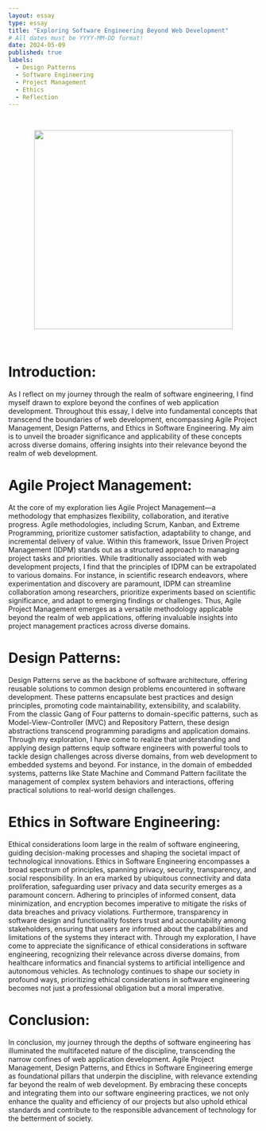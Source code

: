 ```yaml
---
layout: essay
type: essay
title: "Exploring Software Engineering Beyond Web Development"
# All dates must be YYYY-MM-DD format!
date: 2024-05-09
published: true
labels:
  - Design Patterns
  - Software Engineering
  - Project Management
  - Ethics
  - Reflection
---
```

<div align="center">
<img src='https://24.media.tumblr.com/b4ded5e98873eb77da17b062408925bb/tumblr_msu0miicUw1s3wjuno1_500.gif' width='400' HSPACE='30' VSPACE='30'> 
</div>

# Introduction:
As I reflect on my journey through the realm of software engineering, I find myself drawn to explore beyond the confines of web application development. Throughout this essay, I delve into fundamental concepts that transcend the boundaries of web development, encompassing Agile Project Management, Design Patterns, and Ethics in Software Engineering. My aim is to unveil the broader significance and applicability of these concepts across diverse domains, offering insights into their relevance beyond the realm of web development.

# Agile Project Management:
At the core of my exploration lies Agile Project Management—a methodology that emphasizes flexibility, collaboration, and iterative progress. Agile methodologies, including Scrum, Kanban, and Extreme Programming, prioritize customer satisfaction, adaptability to change, and incremental delivery of value. Within this framework, Issue Driven Project Management (IDPM) stands out as a structured approach to managing project tasks and priorities. While traditionally associated with web development projects, I find that the principles of IDPM can be extrapolated to various domains. For instance, in scientific research endeavors, where experimentation and discovery are paramount, IDPM can streamline collaboration among researchers, prioritize experiments based on scientific significance, and adapt to emerging findings or challenges. Thus, Agile Project Management emerges as a versatile methodology applicable beyond the realm of web applications, offering invaluable insights into project management practices across diverse domains.

# Design Patterns:
Design Patterns serve as the backbone of software architecture, offering reusable solutions to common design problems encountered in software development. These patterns encapsulate best practices and design principles, promoting code maintainability, extensibility, and scalability. From the classic Gang of Four patterns to domain-specific patterns, such as Model-View-Controller (MVC) and Repository Pattern, these design abstractions transcend programming paradigms and application domains. Through my exploration, I have come to realize that understanding and applying design patterns equip software engineers with powerful tools to tackle design challenges across diverse domains, from web development to embedded systems and beyond. For instance, in the domain of embedded systems, patterns like State Machine and Command Pattern facilitate the management of complex system behaviors and interactions, offering practical solutions to real-world design challenges.

# Ethics in Software Engineering:
Ethical considerations loom large in the realm of software engineering, guiding decision-making processes and shaping the societal impact of technological innovations. Ethics in Software Engineering encompasses a broad spectrum of principles, spanning privacy, security, transparency, and social responsibility. In an era marked by ubiquitous connectivity and data proliferation, safeguarding user privacy and data security emerges as a paramount concern. Adhering to principles of informed consent, data minimization, and encryption becomes imperative to mitigate the risks of data breaches and privacy violations. Furthermore, transparency in software design and functionality fosters trust and accountability among stakeholders, ensuring that users are informed about the capabilities and limitations of the systems they interact with. Through my exploration, I have come to appreciate the significance of ethical considerations in software engineering, recognizing their relevance across diverse domains, from healthcare informatics and financial systems to artificial intelligence and autonomous vehicles. As technology continues to shape our society in profound ways, prioritizing ethical considerations in software engineering becomes not just a professional obligation but a moral imperative.

# Conclusion:
In conclusion, my journey through the depths of software engineering has illuminated the multifaceted nature of the discipline, transcending the narrow confines of web application development. Agile Project Management, Design Patterns, and Ethics in Software Engineering emerge as foundational pillars that underpin the discipline, with relevance extending far beyond the realm of web development. By embracing these concepts and integrating them into our software engineering practices, we not only enhance the quality and efficiency of our projects but also uphold ethical standards and contribute to the responsible advancement of technology for the betterment of society.
